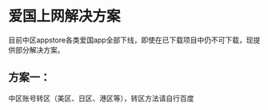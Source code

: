 # 爱国上网解决方案


目前中区appstore各类爱国app全部下线，即使在已下载项目中仍不可下载，现提供部分解决方案。

##  方案一：

中区账号转区（美区、日区、港区等），转区方法请自行百度


